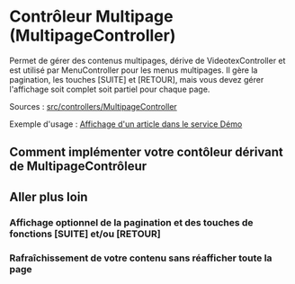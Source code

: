 # Contrôleur Multipage (MultipageController)

Permet de gérer des contenus multipages, dérive de VideotexController et est utilisé par MenuController pour les menus multipages.
Il gère la pagination, les touches [SUITE] et [RETOUR], mais vous devez gérer l'affichage soit complet soit partiel pour chaque page.

Sources : [src/controllers/MultipageController](../../src/controllers/MultipageController.php)

Exemple d'usage : [Affichage d'un article dans le service Démo](../../services/demo/controllers/ArticleViewController.php)


## Comment implémenter votre contôleur dérivant de MultipageContrôleur




## Aller plus loin

### Affichage optionnel de la pagination et des touches de fonctions [SUITE] et/ou [RETOUR]

### Rafraîchissement de votre contenu sans réafficher toute la page


